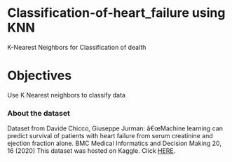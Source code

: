 # Classification-of-heart_failure using KNN
K-Nearest Neighbors for Classification of dealth
# Objectives
Use K Nearest neighbors to classify data
### About the dataset
Dataset from Davide Chicco, Giuseppe Jurman: â€œMachine learning can predict survival of patients with heart failure from serum creatinine and ejection fraction alone. BMC Medical Informatics and Decision Making 20, 16 (2020)
This dataset was hosted on Kaggle. Click <a href="https://www.kaggle.com/datasets/sagar029/heart-failure?select=heart_failure.csv">HERE</a>.
